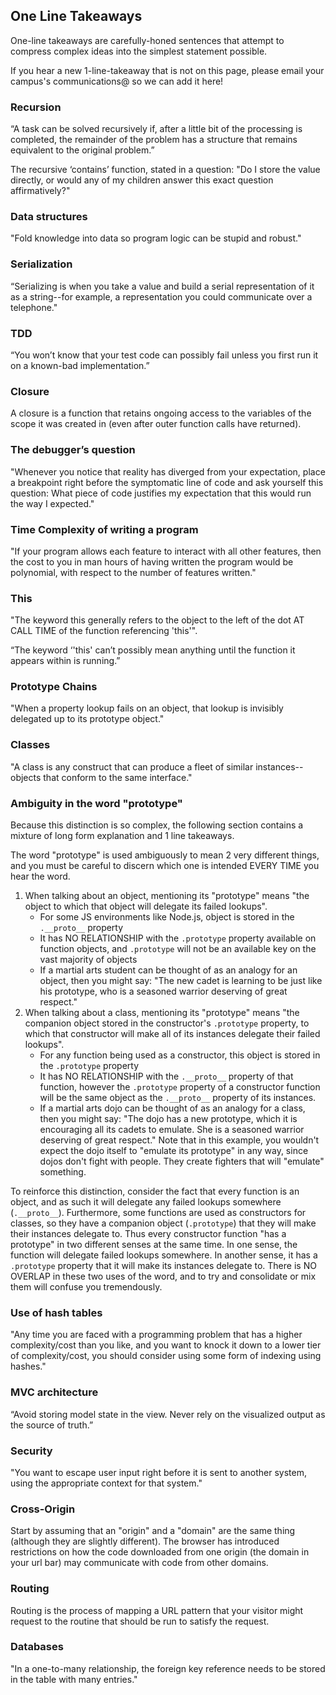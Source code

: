 ## One Line Takeaways

One-line takeaways are carefully-honed sentences that attempt to compress complex ideas into the simplest statement possible.

If you hear a new 1-line-takeaway that is not on this page, please email your campus's communications@ so we can add it here!

### Recursion

“A task can be solved recursively if, after a little bit of the processing is completed, the remainder of the problem has a structure that remains equivalent to the original problem.”

The recursive ‘contains’ function, stated in a question:
"Do I store the value directly, or would any of my children answer this exact question affirmatively?"

### Data structures

"Fold knowledge into data so program logic can be stupid and robust."

### Serialization

“Serializing is when you take a value and build a serial representation of it as a string--for example, a representation you could communicate over a telephone."


### TDD

“You won’t know that your test code can possibly fail unless you first run it on a known-bad implementation.”


### Closure

A closure is a function that retains ongoing access to the variables of the scope it was created in (even after outer function calls have returned).


### The debugger’s question

"Whenever you notice that reality has diverged from your expectation, place a breakpoint right before the symptomatic line of code and ask yourself this question: What piece of code justifies my expectation that this would run the way I expected."


### Time Complexity of writing a program

"If your program allows each feature to interact with all other features, then the cost to you in man hours of having written the program would be polynomial, with respect to the number of features written."


### This

"The keyword this generally refers to the object to the left of the dot AT CALL TIME of the function referencing 'this'".

“The keyword ‘'this' can’t possibly mean anything until the function it appears within is running.”


### Prototype Chains

"When a property lookup fails on an object, that lookup is invisibly delegated up to its prototype object."


### Classes

"A class is any construct that can produce a fleet of similar instances--objects that conform to the same interface."


### Ambiguity in the word "prototype"

Because this distinction is so complex, the following section contains a mixture of long form explanation and 1 line takeaways.

The word "prototype" is used ambiguously to mean 2 very different things, and you must be careful to discern which one is intended EVERY TIME you hear the word.

1. When talking about an object, mentioning its "prototype" means "the object to which that object will delegate its failed lookups".
    * For some JS environments like Node.js, object is stored in the `.__proto__` property
    * It has NO RELATIONSHIP with the `.prototype` property available on function objects, and `.prototype` will not be an available key on the vast majority of objects
    * If a martial arts student can be thought of as an analogy for an object, then you might say: "The new cadet is learning to be just like his prototype, who is a seasoned warrior deserving of great respect."
1. When talking about a class, mentioning its "prototype" means "the companion object stored in the constructor's `.prototype` property, to which that constructor will make all of its instances delegate their failed lookups".
    * For any function being used as a constructor, this object is stored in the `.prototype` property
    * It has NO RELATIONSHIP with the `.__proto__` property of that function, however the `.prototype` property of a constructor function will be the same object as the `.__proto__` property of its instances.
    * If a martial arts dojo can be thought of as an analogy for a class, then you might say: "The dojo has a new prototype, which it is encouraging all its cadets to emulate. She is a seasoned warrior deserving of great respect." Note that in this example, you wouldn't expect the dojo itself to "emulate its prototype" in any way, since dojos don't fight with people. They create fighters that will "emulate" something.

To reinforce this distinction, consider the fact that every function is an object, and as such it will delegate any failed lookups somewhere (`.__proto__`). Furthermore, some functions are used as constructors for classes, so they have a companion object (`.prototype`) that they will make their instances delegate to. Thus every constructor function "has a prototype" in two different senses at the same time. In one sense, the function will delegate failed lookups somewhere. In another sense, it has a `.prototype` property that it will make its instances delegate to. There is NO OVERLAP in these two uses of the word, and to try and consolidate or mix them will confuse you tremendously.


### Use of hash tables

"Any time you are faced with a programming problem that has a higher complexity/cost than you like, and you want to knock it down to a lower tier of complexity/cost, you should consider using some form of indexing using hashes."


### MVC architecture

“Avoid storing model state in the view. Never rely on the visualized output as the source of truth.”


### Security

"You want to escape user input right before it is sent to another system, using the appropriate context for that system."


### Cross-Origin

Start by assuming that an "origin" and a "domain" are the same thing (although they are slightly different). The browser has introduced restrictions on how the code downloaded from one origin (the domain in your url bar) may communicate with code from other domains.


### Routing

Routing is the process of mapping a URL pattern that your visitor might request to the routine that should be run to satisfy the request.


### Databases

"In a one-to-many relationship, the foreign key reference needs to be stored in the table with many entries."
